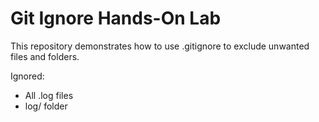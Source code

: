 # Git Ignore Hands-On Lab

This repository demonstrates how to use .gitignore to exclude unwanted files and folders.

Ignored:
- All .log files
- log/ folder

